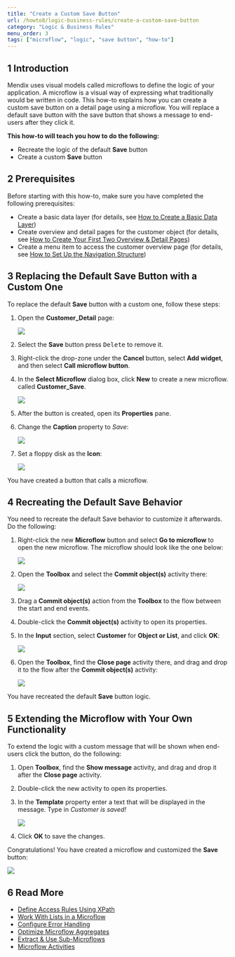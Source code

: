 ```yaml
---
title: "Create a Custom Save Button"
url: /howto8/logic-business-rules/create-a-custom-save-button
category: "Logic & Business Rules"
menu_order: 3
tags: ["microflow", "logic", "save button", "how-to"]
---
```

## 1 Introduction

Mendix uses visual models called microflows to define the logic of your application. A microflow is a visual way of expressing what traditionally would be written in code. This how-to explains how you can create a custom save button on a detail page using a microflow. You will replace a default save button with the save button that shows a message to end-users after they click it. 

**This how-to will teach you how to do the following:**

* Recreate the logic of the default **Save** button
* Create a custom **Save** button

## 2 Prerequisites

Before starting with this how-to, make sure you have completed the following prerequisites:

* Create a basic data layer (for details, see [How to Create a Basic Data Layer](/howto8/data-models/create-a-basic-data-layer))
* Create overview and detail pages for the customer object (for details, see [How to Create Your First Two Overview & Detail Pages](/howto8/front-end/create-your-first-two-overview-and-detail-pages))
* Create a menu item to access the customer overview page (for details, see [How to Set Up the Navigation Structure](/howto8/general/setting-up-the-navigation-structure))

## 3 Replacing the Default Save Button with a Custom One

To replace the default **Save** button with a custom one, follow these steps:

1.  Open the **Customer_Detail** page:

    ![](/attachments/howto8/logic-business-rules/create-a-custom-save-button/customer-detail.png)

2. Select the **Save** button press <kbd>Delete</kbd> to remove it.

3. Right-click the drop-zone under the **Cancel** button, select **Add widget**, and then select **Call microflow button**.

4.  In the **Select Microflow** dialog box, click **New** to create a new microflow. called **Customer_Save**.

    ![](/attachments/howto8/logic-business-rules/create-a-custom-save-button/customer-save.png)

5. After the button is created, open its **Properties** pane.

6. Change the **Caption** property to *Save*:

    ![](/attachments/howto8/logic-business-rules/create-a-custom-save-button/button-properties.png)

7. Set a floppy disk as the **Icon**:

    ![](/attachments/howto8/logic-business-rules/create-a-custom-save-button/18580987.png)

You have created a button that calls a microflow.

## 4 Recreating the Default Save Behavior

You need to recreate the default Save behavior to customize it afterwards. Do the following:

1.  Right-click the new **Microflow** button and select **Go to microflow** to open the new microflow. The microflow should look like the one below:
    
    ![](/attachments/howto8/logic-business-rules/create-a-custom-save-button/created-microflow.png)

2. Open the **Toolbox** and select the **Commit object(s)** activity there:

    ![](/attachments/howto8/logic-business-rules/create-a-custom-save-button/8946802.png)

3. Drag a **Commit object(s)** action from the **Toolbox** to the flow between the start and end events.
4.  Double-click the **Commit object(s)** activity to open its properties.

5.  In the **Input** section, select **Customer** for **Object or List**, and click **OK**:
    
    ![](/attachments/howto8/logic-business-rules/create-a-custom-save-button/commit-object-properties.png)

6.  Open the **Toolbox**, find the **Close page** activity there, and drag and drop it to the flow after the **Commit object(s)** activity:

    ![](/attachments/howto8/logic-business-rules/create-a-custom-save-button/close-page-activity.png)

You have recreated the default **Save** button logic.

## 5 Extending the Microflow with Your Own Functionality

To extend the logic with a custom message that will be shown when end-users click the button, do the following:

1. Open **Toolbox**, find the **Show message** activity, and drag and drop it after the **Close page** activity.

2.  Double-click the new activity to open its properties.

3. In the **Template** property enter a text that will be displayed in the message. Type in *Customer is saved!* 

    ![](/attachments/howto8/logic-business-rules/create-a-custom-save-button/show-message-properties.png)

4. Click **OK** to save the changes. 


Congratulations! You have created a microflow and customized the **Save** button: 

   ![](/attachments/howto8/logic-business-rules/create-a-custom-save-button/microflow.png)

## 6 Read More

* [Define Access Rules Using XPath](define-access-rules-using-xpath)
* [Work With Lists in a Microflow](working-with-lists-in-a-microflow)
* [Configure Error Handling](set-up-error-handling)
* [Optimize Microflow Aggregates](optimizing-microflow-aggregates)
* [Extract & Use Sub-Microflows](extract-and-use-sub-microflows)
* [Microflow Activities](/refguide8/activities)
